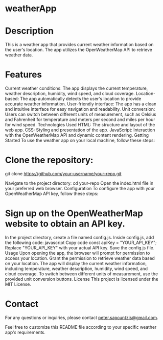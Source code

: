 # weatherApp

# Description
This is a weather app that provides current weather information based on the user's location. The app utilizes the OpenWeatherMap API to retrieve weather data.

# Features
Current weather conditions: The app displays the current temperature, weather description, humidity, wind speed, and cloud coverage.
Location-based: The app automatically detects the user's location to provide accurate weather information.
User-friendly interface: The app has a clean and intuitive interface for easy navigation and readability.
Unit conversion: Users can switch between different units of measurement, such as Celsius and Fahrenheit for temperature and meters per second and miles per hour for wind speed.
Technologies Used
HTML: The structure and layout of the web app.
CSS: Styling and presentation of the app.
JavaScript: Interaction with the OpenWeatherMap API and dynamic content rendering.
Getting Started
To use the weather app on your local machine, follow these steps:

# Clone the repository: 
git clone https://github.com/your-username/your-repo.git

Navigate to the project directory: cd your-repo
Open the index.html file in your preferred web browser.
Configuration
To configure the app with your OpenWeatherMap API key, follow these steps:

# Sign up on the OpenWeatherMap website to obtain an API key.
In the project directory, create a file named config.js.
Inside config.js, add the following code:
javascript
Copy code
const apiKey = "YOUR_API_KEY";
Replace "YOUR_API_KEY" with your actual API key.
Save the config.js file.
Usage
Upon opening the app, the browser will prompt for permission to access your location. Grant the permission to retrieve weather data based on your location.
The app will display the current weather information, including temperature, weather description, humidity, wind speed, and cloud coverage.
To switch between different units of measurement, use the provided unit conversion buttons.
License
This project is licensed under the MIT License.

# Contact
For any questions or inquiries, please contact peter.sapountzis@gmail.com.

Feel free to customize this README file according to your specific weather app's requirements.
